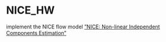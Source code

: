 # NICE_HW

implement the NICE flow model [”NICE: Non-linear Independent Components Estimation”](https://arxiv.org/pdf/1410.8516.pdf)
